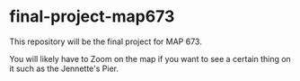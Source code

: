 # final-project-map673
This repository will be the final project for MAP 673.

You will likely have to Zoom on the map if you want to see a certain thing on it such as the Jennette's Pier.